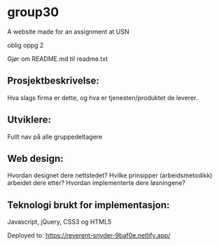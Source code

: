 # group30

A website made for an assignment at USN

oblig oppg 2

Gjør om README.md til readme.txt
## Prosjektbeskrivelse: 
Hva slags firma er dette, og hva er tjenesten/produktet de leverer.

## Utviklere: 
Fullt nav på alle gruppedeltagere
## Web design: 
Hvordan designet dere nettstedet? Hvilke prinsipper (arbeidsmetodikk) arbeidet dere etter? Hvordan implementerte dere løsningene?
## Teknologi brukt for implementasjon:
Javascript, jQuery, CSS3 og HTML5

Deployed to: https://reverent-snyder-9baf0e.netlify.app/

